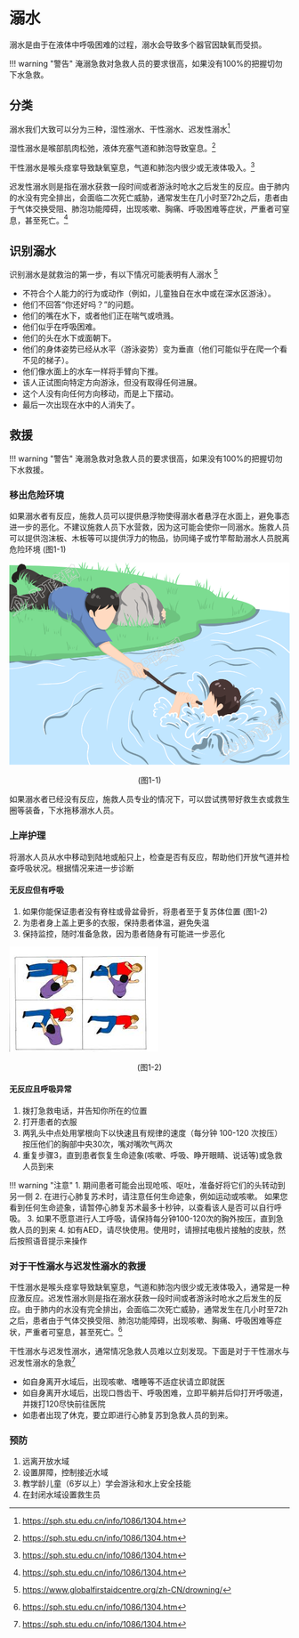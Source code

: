 # 溺水

溺水是由于在液体中呼吸困难的过程，溺水会导致多个器官因缺氧而受损。

!!! warning "警告"
    淹溺急救对急救人员的要求很高，如果没有100%的把握切勿下水急救。

## 分类

溺水我们大致可以分为三种，湿性溺水、干性溺水、迟发性溺水[^1]

湿性溺水是喉部肌肉松弛，液体充塞气道和肺泡导致窒息。[^1]

干性溺水是喉头痉挛导致缺氧窒息，气道和肺泡内很少或无液体吸入。[^1]

迟发性溺水则是指在溺水获救一段时间或者游泳时呛水之后发生的反应。由于肺内的水没有完全排出，会面临二次死亡威胁，通常发生在几小时至72h之后，患者由于气体交换受阻、肺泡功能障碍，出现咳嗽、胸痛、呼吸困难等症状，严重者可窒息，甚至死亡。[^1]

## 识别溺水

识别溺水是就救治的第一步，有以下情况可能表明有人溺水 [^2]

- 不符合个人能力的行为或动作（例如，儿童独自在水中或在深水区游泳）。
- 他们不回答“你还好吗？”的问题。
- 他们的嘴在水下，或者他们正在喘气或喷溅。
- 他们似乎在呼吸困难。
- 他们的头在水下或面朝下。
- 他们的身体姿势已经从水平（游泳姿势）变为垂直（他们可能似乎在爬一个看不见的梯子）。
- 他们像水面上的水车一样将手臂向下推。
- 该人正试图向特定方向游泳，但没有取得任何进展。
- 这个人没有向任何方向移动，而是上下摆动。
- 最后一次出现在水中的人消失了。

## 救援

!!! warning "警告"
    淹溺急救对急救人员的要求很高，如果没有100%的把握切勿下水救援。

### 移出危险环境

如果溺水者有反应，施救人员可以提供悬浮物使得溺水者悬浮在水面上，避免事态进一步的恶化。不建议施救人员下水营救，因为这可能会使你一同溺水。施救人员可以提供泡沫板、木板等可以提供浮力的物品，协同绳子或竹竿帮助溺水人员脱离危险环境 (图1-1)

![](assets/drown/1652203812_1987.png)
<center>(图1-1)</center>

如果溺水者已经没有反应，施救人员专业的情况下，可以尝试携带好救生衣或救生圈等装备，下水拖移溺水人员。

### 上岸护理

将溺水人员从水中移动到陆地或船只上，检查是否有反应，帮助他们开放气道并检查呼吸状况。根据情况来进一步诊断

#### 无反应但有呼吸

1. 如果你能保证患者没有脊柱或骨盆骨折，将患者至于复苏体位置 (图1-2)
2. 为患者身上盖上更多的衣服，保持患者体温，避免失温
3. 保持监控，随时准备急救，因为患者随身有可能进一步恶化

![Alt text](assets/drown/Recovery-Position.jpeg)
<center>(图1-2)</center>

#### 无反应且呼吸异常

1. 拨打急救电话，并告知你所在的位置
2. 打开患者的衣服
3. 两乳头中点处用掌根向下以快速且有规律的速度（每分钟 100-120 次按压）按压他们的胸部中央30次，嘴对嘴吹气两次
4. 重复步骤3，直到患者恢复生命迹象(咳嗽、呼吸、睁开眼睛、说话等)或急救人员到来

!!! warning "注意"
    1. 期间患者可能会出现呛咳、呕吐，准备好将它们的头转动到另一侧
    2. 在进行心肺复苏术时，请注意任何生命迹象，例如运动或咳嗽。 如果您看到任何生命迹象，请暂停心肺复苏术最多十秒钟，以查看该人是否可以自行呼吸。
    3. 如果不愿意进行人工呼吸，请保持每分钟100-120次的胸外按压，直到急救人员的到来
    4. 如有AED，请尽快使用。使用时，请擦拭电极片接触的皮肤，然后按照语音提示来操作


### 对于干性溺水与迟发性溺水的救援

干性溺水是喉头痉挛导致缺氧窒息，气道和肺泡内很少或无液体吸入，通常是一种应激反应。迟发性溺水则是指在溺水获救一段时间或者游泳时呛水之后发生的反应。由于肺内的水没有完全排出，会面临二次死亡威胁，通常发生在几小时至72h之后，患者由于气体交换受阻、肺泡功能障碍，出现咳嗽、胸痛、呼吸困难等症状，严重者可窒息，甚至死亡。[^1]

干性溺水与迟发性溺水，通常情况急救人员难以立刻发现。下面是对于干性溺水与迟发性溺水的急救[^1]

- 如自身离开水域后，出现咳嗽、嗜睡等不适症状请立即就医
- 如自身离开水域后，出现口唇齿干、呼吸困难，立即平躺并后仰打开呼吸道，并拨打120尽快前往医院
- 如患者出现了休克，要立即进行心肺复苏到急救人员的到来。

### 预防

1. 远离开放水域
2. 设置屏障，控制接近水域
3. 教学龄儿童（6岁以上）学会游泳和水上安全技能
4. 在封闭水域设置救生员

[^1]: https://sph.stu.edu.cn/info/1086/1304.htm
[^2]: https://www.globalfirstaidcentre.org/zh-CN/drowning/